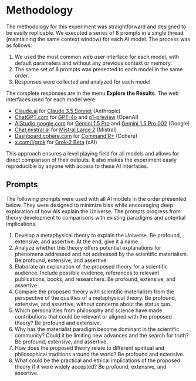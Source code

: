 # Methodology

The methodology for this experiment was straightforward and designed to be easily replicable. We executed a series of 8 prompts in a single thread (maintaining the same context window) for each AI model. The process was as follows:

1. We used the most common web user interface for each model, with default parameters and without any previous context or memory.
2. The same set of 8 prompts was presented to each model in the same order.
3. Responses were collected and analyzed for each model.

The complete responses are in the menu **Explore the Results**. The web interfaces used for each model were:

- [Claude.ai](https://claude.ai) for [Claude 3.5 Sonnet](results/claude-3-5-sonnet.html) (Anthropic)
- [ChatGPT.com](https://chatgpt.com) for [GPT-4o](results/gpt-4o.html) and [o1-preview](results/o1-preview.html) (OpenAI)
- [AIStudio.google.com](https://aistudio.google.com) for [Gemini 1.5 Pro](results/gemini-1-5-pro.html) and [Gemini 1.5 Pro 002](results/gemini-1-5-pro-002.html) (Google)
- [Chat.mistral.ai](https://chat.mistral.ai) for [Mistral Large 2](results/mistral-large-2.html) (Mistral)
- [Dashboard.cohere.com](https://dashboard.cohere.com/playground/chat) for [Command R+](results/command-r-plus.html) (Cohere)
- [x.com/i/grok](https://x.com/i/grok) for [Grok-2 Beta](results/grok-2-beta.html) (xAI)

This approach ensures a level playing field for all models and allows for direct comparison of their outputs. It also makes the experiment easily reproducible by anyone with access to these AI interfaces.

## Prompts

The following prompts were used with all AI models in the order presented below. They were designed to minimize bias while encouraging deep exploration of how AIs explain the Universe. The prompts progress from theory development to comparisons with existing paradigms and potential implications.

1. Develop a metaphysical theory to explain the Universe. Be profound, extensive, and assertive. At the end, give it a name.
2. Analyze whether this theory offers potential explanations for phenomena addressed and not addressed by the scientific materialism. Be profound, extensive, and assertive.
3. Elaborate an explanation of the proposed theory for a scientific audience. Include possible evidence, references to relevant publications, books, and researchers. Be profound, extensive, and assertive.
4. Compare the proposed theory with scientific materialism from the perspective of the qualities of a metaphysical theory. Be profound, extensive, and assertive, without concerns about the status quo.
5. Which personalities from philosophy and science have made contributions that could be relevant or aligned with the proposed theory? Be profound and extensive.
6. Why has the materialist paradigm become dominant in the scientific community? Could it be limiting new advances and the search for truth? Be profound, extensive, and assertive.
7. How does the proposed theory relate to different spiritual and philosophical traditions around the world? Be profound and extensive.
8. What could be the practical and ethical implications of the proposed theory if it were widely accepted? Be profound, extensive, and assertive.
